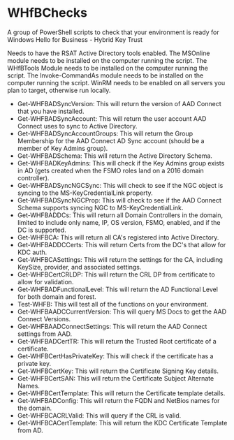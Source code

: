 # WHfBChecks
A group of PowerShell scripts to check that your environment is ready for Windows Hello for Business - Hybrid Key Trust

Needs to have the RSAT Active Directory tools enabled.
The MSOnline module needs to be installed on the computer running the script.
The WHfBTools Module needs to be installed on the computer running the script.
The Invoke-CommandAs module needs to be installed on the computer running the script.
WinRM needs to be enabled on all servers you plan to target, otherwise run locally.

- Get-WHFBADSyncVersion:        This will return the version of AAD Connect that you have installed.
- Get-WHFBADSyncAccount:        This will return the user account AAD Connect uses to sync to Active Directory.
- Get-WHFBADSyncAccountGroups:  This will return the Group Membership for the AAD Connect AD Sync account (should be a member of Key Admins group).
- Get-WHFBADSchema:             This will return the Active Directory Schema.
- Get-WHFBADKeyAdmins:          This will check if the Key Admins group exists in AD (gets created when the FSMO roles land on a 2016 domain controller).
- Get-WHFBADSyncNGCSync:        This will check to see if the NGC object is syncing to the MS-KeyCredentialLink property.
- Get-WHFBADSyncNGCProp:        This will check to see if the AAD Connect Schema supports syncing NGC to MS-KeyCredentialLink.
- Get-WHFBADDCs:                This will return all Domain Controllers in the domain, limited to include only name, IP, OS version, FSMO, enabled, and if the DC is supported.
- Get-WHFBCA:                   This will return all CA's registered into Active Directory.
- Get-WHFBADDCCerts:            This will return Certs from the DC's that allow for KDC auth.
- Get-WHFBCASettings:           This will return the settings for the CA, including KeySize, provider, and associated settings.
- Get-WHFBCertCRLDP:            This will return the CRL DP from certificate to allow for validation.
- Get-WHFBADFunctionalLevel:    This will return the AD Functional Level for both domain and forest.
- Test-WHFB:                    This will test all of the functions on your environment.
- Get-WHFBAADCCurrentVersion:   This will query MS Docs to get the AAD Connect Versions.
- Get-WHFBAADConnectSettings:   This will return the AAD Connect settings from AAD.
- Get-WHFBADCertTR:             This will return the Trusted Root certificate of a certificate.
- Get-WHFBCertHasPrivateKey:    This will check if the certificate has a private key.
- Get-WHFBCertKey:              This will return the Certificate Signing Key details.
- Get-WHFBCertSAN:              This will return the Certificate Subject Alternate Names.
- Get-WHFBCertTemplate:         This will return the Certificate template details.
- Get-WHFBADConfig:             This will return the FQDN and NetBios names for the domain.
- Get-WHFBCACRLValid:           This will query if the CRL is valid.
- Get-WHFBCACertTemplate:       This will return the KDC Certificate Template from AD.